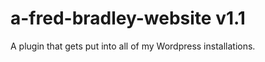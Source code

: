 a-fred-bradley-website v1.1
======================

A plugin that gets put into all of my Wordpress installations.
